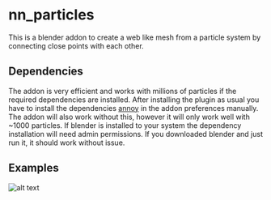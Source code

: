 # nn_particles
This is a blender addon to create a web like mesh from a particle system by connecting close points with each other.

## Dependencies
The addon is very efficient and works with millions of particles if the required dependencies are installed. After installing the plugin as usual you have to install the dependencies [annoy](https://github.com/spotify/annoy) in the addon preferences manually. The addon will also work without this, however it will only work well with ~1000 particles.
If blender is installed to your system the dependency installation will need admin permissions. If you downloaded blender and just run it, it should work without issue.

## Examples
![alt text](plugin.png "Image")
